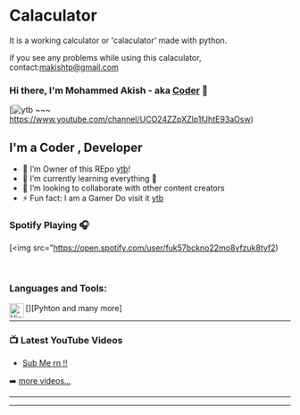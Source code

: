# Calaculator
It is a working calculator or 'calaculator' made with python.


if you see any problems while using this calaculator, contact:makishtp@gmail.com

### Hi there, I'm Mohammed Akish - aka [Coder][ytb] 👋

[![ytb] ~~~ https://www.youtube.com/channel/UCO24ZZpXZlp1fJhtE93aOsw)


## I'm a Coder , Developer

- 🔭 I’m Owner of this REpo [ytb]!
- 🌱 I’m currently learning everything 🤣
- 👯 I’m looking to collaborate with other content creators
- ⚡ Fun fact: I am a Gamer Do visit it [ytb]
### Spotify Playing 🎧
[<img src="https://open.spotify.com/user/fuk57bckno22mo8vfzuk8tyf2)




<br />

### Languages and Tools:

[<img align="left" alt="Visual Studio Code" width="26px" src="https://raw.githubusercontent.com/github/explore/80688e429a7d4ef2fca1e82350fe8e3517d3494d/topics/visual-studio-code/visual-studio-code.png" />][Pyhton and many more]


---

### 📺 Latest YouTube Videos

<!-- YOUTUBE:START -->
- [Sub Me rn !!](https://open.spotify.com/user/fuk57bckno22mo8vfzuk8tyf2)

<!-- YOUTUBE:END -->

➡️ [more videos...](https://open.spotify.com/user/fuk57bckno22mo8vfzuk8tyf2)

---


---



[ytb]: https://open.spotify.com/user/fuk57bckno22mo8vfzuk8tyf2
[twitter]: https://twitter.com/imAkishtp
